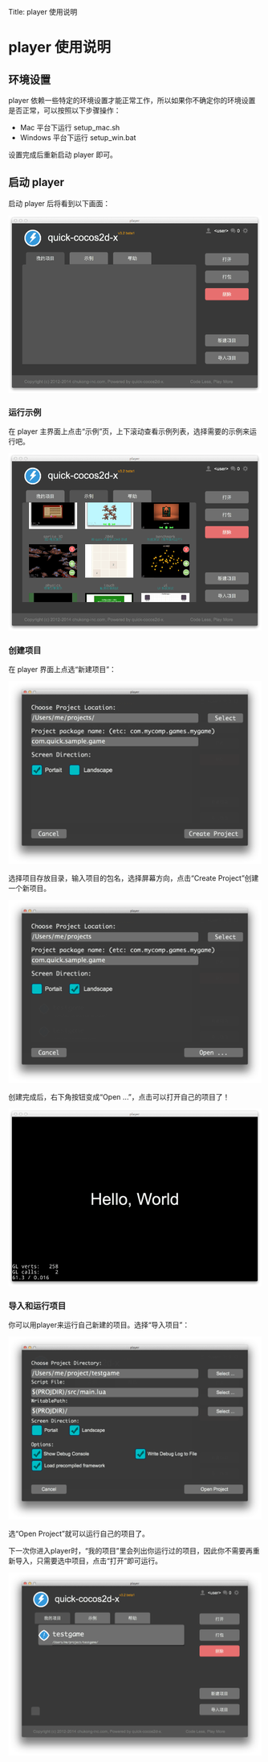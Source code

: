 Title: player 使用说明

player 使用说明
=============

## 环境设置

player 依赖一些特定的环境设置才能正常工作，所以如果你不确定你的环境设置是否正常，可以按照以下步骤操作：

-   Mac 平台下运行 setup_mac.sh
-   Windows 平台下运行 setup_win.bat

设置完成后重新启动 player 即可。

## 启动 player

启动 player 后将看到以下画面：

![](res/player.png)

### 运行示例

在 player 主界面上点击“示例”页，上下滚动查看示例列表，选择需要的示例来运行吧。

![](res/player_sample.png)

### 创建项目

在 player 界面上点选“新建项目”：

![](res/new_proj_create.png)

选择项目存放目录，输入项目的包名，选择屏幕方向，点击“Create Project”创建一个新项目。

![](res/new_proj_open.png)

创建完成后，右下角按钮变成“Open ...”，点击可以打开自己的项目了！

![](res/new_proj_run.png)

### 导入和运行项目

你可以用player来运行自己新建的项目。选择“导入项目”：

![](res/open_project.png)

选“Open Project”就可以运行自己的项目了。

下一次你进入player时，“我的项目”里会列出你运行过的项目，因此你不需要再重新导入，只需要选中项目，点击“打开”即可运行。

![](res/my_projects.png)

